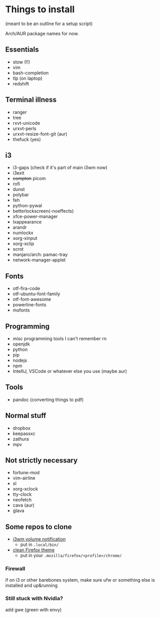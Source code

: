 # Things to install

(meant to be an outline for a setup script)  

Arch/AUR package names for now.

## Essentials
+ stow (!!)
+ vim
+ bash-completion
+ tlp (on laptop)
+ redshift

## Terminal illness
+ ranger
+ tree
+ rxvt-unicode
+ urxvt-perls
+ urxvt-resize-font-git (aur)
+ thefuck (yes)

## i3
+ i3-gaps (check if it's part of main i3wm now)  
+ i3exit
+ ~~compton~~ picom
+ rofi
+ dunst
+ polybar
+ feh
+ python-pywal
+ betterlockscreen(-noeffects)
+ xfce-power-manager
+ lxappearance
+ arandr
+ numlockx
+ xorg-xinput
+ xorg-xclip
+ scrot
+ manjaro/arch: pamac-tray
+ network-manager-applet

## Fonts
+ otf-fira-code
+ otf-ubuntu-font-family
+ otf-font-awesome
+ powerline-fonts
+ msfonts

## Programming
+ misc programming tools I can't remember rn
+ openjdk
+ python
+ pip
+ nodejs
+ npm
+ IntelliJ, VSCode or whatever else you use (maybe aur)

## Tools
+ pandoc (converting things to pdf)

## Normal stuff
+ dropbox
+ keepassxc
+ zathura
+ mpv

## Not strictly necessary
+ fortune-mod
+ vim-airline
+ sl
+ xorg-xclock
+ tty-clock
+ neofetch
+ cava (aur)
+ glava

## Some repos to clone
+ [i3wm volume notification](https://github.com/hastinbe/i3-volume)
    + put in `.local/bin/`
+ [clean Firefox theme](https://github.com/coekuss/quietfox)
    + put in your `.mozilla/firefox/<profile>/chrome/`

### Firewall
if on i3 or other barebones system, make sure ufw or something else is installed and up&running

### Still stuck with Nvidia?
add gwe (green with envy)

